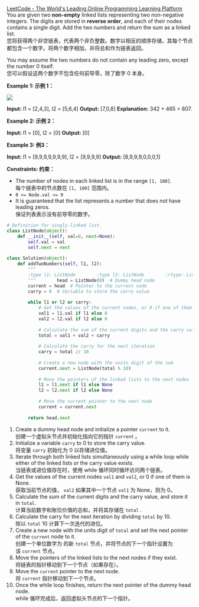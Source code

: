 [LeetCode - The World's Leading Online Programming Learning Platform](https://leetcode.com/problems/add-two-numbers/) 
You are given two **non-empty** linked lists representing two non-negative integers. The digits are stored in **reverse order**, and each of their nodes contains a single digit. Add the two numbers and return the sum as a linked list.  
您将获得两个非空链表，代表两个非负整数。数字以相反的顺序存储，其每个节点都包含一个数字。将两个数字相加，并将总和作为链表返回。

You may assume the two numbers do not contain any leading zero, except the number 0 itself.  
您可以假设这两个数字不包含任何前导零，除了数字 0 本身。

**Example 1: 示例 1：**

![](https://assets.leetcode.com/uploads/2020/10/02/addtwonumber1.jpg)

**Input:** l1 = [2,4,3], l2 = [5,6,4]
**Output:** [7,0,8]
**Explanation:** 342 + 465 = 807.

**Example 2: 示例 2：**

**Input:** l1 = [0], l2 = [0]
**Output:** [0]

**Example 3: 例3：**

**Input:** l1 = [9,9,9,9,9,9,9], l2 = [9,9,9,9]
**Output:** [8,9,9,9,0,0,0,1]

**Constraints: 约束：**

- The number of nodes in each linked list is in the range `[1, 100]`.  
    每个链表中的节点数在 `[1, 100]` 范围内。
- `0 <= Node.val <= 9`
- It is guaranteed that the list represents a number that does not have leading zeros.  
    保证列表表示没有前导零的数字。

```python
# Definition for singly-linked list.  
class ListNode(object):  
    def __init__(self, val=0, next=None):  
        self.val = val  
        self.next = next  
  
class Solution(object):  
    def addTwoNumbers(self, l1, l2):  
        """  
        :type l1: ListNode        :type l2: ListNode        :rtype: ListNode  
        """        head = ListNode(0)  # Dummy head node  
        current = head  # Pointer to the current node  
        carry = 0  # Variable to store the carry value  
  
        while l1 or l2 or carry:  
            # Get the values of the current nodes, or 0 if one of them is None  
            val1 = l1.val if l1 else 0  
            val2 = l2.val if l2 else 0  
  
            # Calculate the sum of the current digits and the carry value  
            total = val1 + val2 + carry  
  
            # Calculate the carry for the next iteration  
            carry = total // 10  
  
            # Create a new node with the units digit of the sum  
            current.next = ListNode(total % 10)  
  
            # Move the pointers of the linked lists to the next nodes  
            l1 = l1.next if l1 else None  
            l2 = l2.next if l2 else None  
  
            # Move the current pointer to the next node  
            current = current.next  
  
        return head.next
```

1. Create a dummy head node and initialize a pointer `current` to it.  
    创建一个虚拟头节点并初始化指向它的指针 `current` 。
2. Initialize a variable `carry` to 0 to store the carry value.  
    将变量 `carry` 初始化为 0 以存储进位值。
3. Iterate through both linked lists simultaneously using a while loop while either of the linked lists or the carry value exists.  
    当链表或进位值存在时，使用 while 循环同时循环访问两个链表。
4. Get the values of the current nodes `val1` and `val2`, or 0 if one of them is None.  
    获取当前节点的值， `val2` 如果其中一个节点 `val1` 为 None，则为 0。
5. Calculate the sum of the current digits and the carry value, and store it in `total`.  
    计算当前数字和账位价值的总和，并将其存储在 `total` .
6. Calculate the carry for the next iteration by dividing `total` by 10.  
    除以 `total` 10 计算下一次迭代的进位。
7. Create a new node with the units digit of `total` and set the next pointer of the `current` node to it.  
    创建一个单位数字为 的新 `total` 节点，并将节点的下一个指针设置为该 `current` 节点。
8. Move the pointers of the linked lists to the next nodes if they exist.  
    将链表的指针移动到下一个节点（如果存在）。
9. Move the `current` pointer to the next node.  
    将 `current` 指针移动到下一个节点。
10. Once the while loop finishes, return the next pointer of the dummy head node.  
    while 循环完成后，返回虚拟头节点的下一个指针。